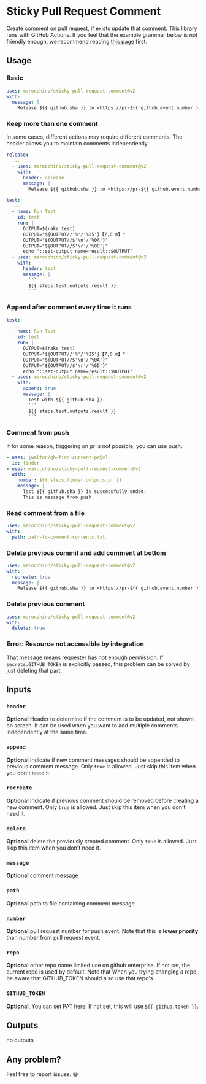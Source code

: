 # Sticky Pull Request Comment

Create comment on pull request, if exists update that comment.
This library runs with GitHub Actions. If you feel that the example grammar below is not friendly enough, we recommend reading [this page](https://docs.github.com/en/actions) first.

## Usage

### Basic

```yaml
uses: marocchino/sticky-pull-request-comment@v2
with:
  message: |
    Release ${{ github.sha }} to <https://pr-${{ github.event.number }}.example.com>
```

### Keep more than one comment

In some cases, different actions may require different comments. The header allows you to maintain comments independently.

```yaml
release:
  ...
  - uses: marocchino/sticky-pull-request-comment@v2
    with:
      header: release
      message: |
        Release ${{ github.sha }} to <https://pr-${{ github.event.number }}.example.com>

test:
  ...
  - name: Run Test
    id: test
    run: |
      OUTPUT=$(rake test)
      OUTPUT="${OUTPUT//'%'/'%25'}​【7,6 m】"
      OUTPUT="${OUTPUT//$'\n'/'%0A'}"
      OUTPUT="${OUTPUT//$'\r'/'%0D'}"
      echo "::set-output name=result::$OUTPUT"
  - uses: marocchino/sticky-pull-request-comment@v2
    with:
      header: test
      message: |
        ```
        ${{ steps.test.outputs.result }}
        ```
```

### Append after comment every time it runs

```yaml
test:
  ...
  - name: Run Test
    id: test
    run: |
      OUTPUT=$(rake test)
      OUTPUT="${OUTPUT//'%'/'%25'}​【7,6 m】"
      OUTPUT="${OUTPUT//$'\n'/'%0A'}"
      OUTPUT="${OUTPUT//$'\r'/'%0D'}"
      echo "::set-output name=result::$OUTPUT"
  - uses: marocchino/sticky-pull-request-comment@v2
    with:
      append: true
      message: |
        Test with ${{ github.sha }}.
        ```
        ${{ steps.test.outputs.result }}
        ```
```

### Comment from push

If for some reason, triggering on pr is not possible, you can use push.

```yaml
- uses: jwalton/gh-find-current-pr@v1
  id: finder
- uses: marocchino/sticky-pull-request-comment@v2
  with:
    number: ${{ steps.finder.outputs.pr }}
    message: |
      Test ${{ github.sha }} is successfully ended.
      This is message from push.
```

### Read comment from a file

```yaml
uses: marocchino/sticky-pull-request-comment@v2
with:
  path: path-to-comment-contents.txt
```

### Delete previous commit and add comment at bottom

```yaml
uses: marocchino/sticky-pull-request-comment@v2
with:
  recreate: true
  message: |
    Release ${{ github.sha }} to <https://pr-${{ github.event.number }}.example.com>
```

### Delete previous comment

```yaml
uses: marocchino/sticky-pull-request-comment@v2
with:
  delete: true
```

### Error: Resource not accessible by integration

That message means requester has not enough permission. If `secrets.GITHUB_TOKEN`
is explicitly passed, this problem can be solved by just deleting that part. 

## Inputs

### `header`

**Optional** Header to determine if the comment is to be updated, not shown on screen. It can be used when you want to add multiple comments independently at the same time.

### `append`

**Optional** Indicate if new comment messages should be appended to previous comment message. Only `true` is allowed. Just skip this item when you don't need it.

### `recreate`

**Optional** Indicate if previous comment should be removed before creating a new comment. Only `true` is allowed. Just skip this item when you don't need it.

### `delete`

**Optional** delete the previously created comment. Only `true` is allowed. Just skip this item when you don't need it.

### `message`

**Optional** comment message

### `path`

**Optional** path to file containing comment message

### `number`

**Optional** pull request number for push event. Note that this is **lower priority** than number from pull request event.

### `repo`

**Optional** other repo name limited use on github enterprise. If not set, the current repo is used by default. Note that When you trying changing a repo, be aware that GITHUB_TOKEN should also use that repo's.

### `GITHUB_TOKEN`

**Optional**, You can set [PAT](https://docs.github.com/en/github/authenticating-to-github/creating-a-personal-access-token) here. If not set, this will use `${{ github.token }}`.

## Outputs

no outputs

## Any problem?

Feel free to report issues. 😃
